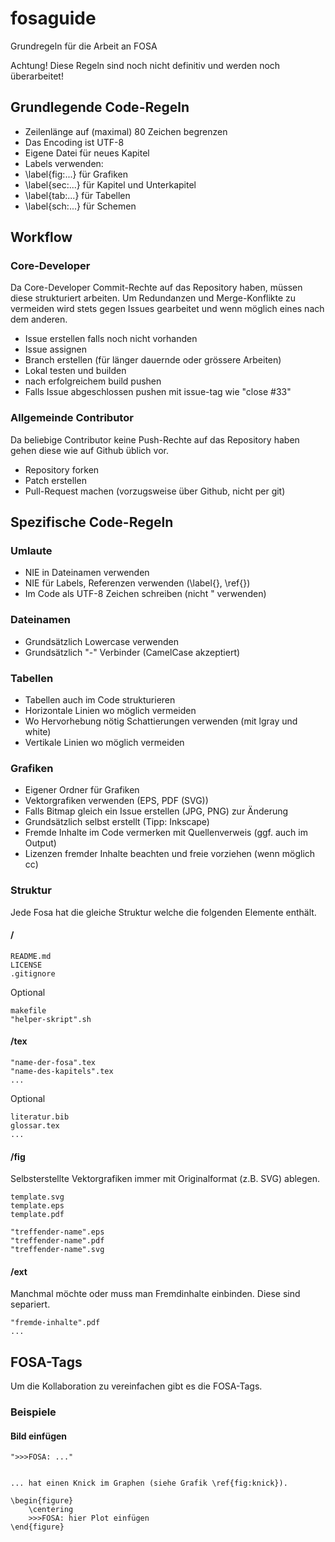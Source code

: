 # fosaguide

Grundregeln für die Arbeit an FOSA

Achtung! Diese Regeln sind noch nicht definitiv und werden noch überarbeitet! 

## Grundlegende Code-Regeln
 - Zeilenlänge auf (maximal) 80 Zeichen begrenzen
 - Das Encoding ist UTF-8
 - Eigene Datei für neues Kapitel
 - Labels verwenden: 
  - \label{fig:...} für Grafiken
  - \label{sec:...} für Kapitel und Unterkapitel
  - \label{tab:...} für Tabellen
  - \label{sch:...} für Schemen

## Workflow
### Core-Developer
Da Core-Developer Commit-Rechte auf das Repository haben, müssen diese 
strukturiert arbeiten. Um Redundanzen und Merge-Konflikte zu vermeiden wird 
stets gegen Issues gearbeitet und wenn möglich eines nach dem anderen.

 - Issue erstellen falls noch nicht vorhanden
 - Issue assignen
 - Branch erstellen (für länger dauernde oder grössere Arbeiten)
 - Lokal testen und builden
 - nach erfolgreichem build pushen 
 - Falls Issue abgeschlossen pushen mit issue-tag wie "close #33"

### Allgemeinde Contributor
Da beliebige Contributor keine Push-Rechte auf das Repository haben gehen 
diese wie auf Github üblich vor.

 - Repository forken
 - Patch erstellen
 - Pull-Request machen (vorzugsweise über Github, nicht per git)

## Spezifische Code-Regeln

### Umlaute
 - NIE in Dateinamen verwenden
 - NIE für Labels, Referenzen verwenden (\label{}, \ref{})
 - Im Code als UTF-8 Zeichen schreiben (nicht \" verwenden)

### Dateinamen
 - Grundsätzlich Lowercase verwenden
 - Grundsätzlich "-" Verbinder (CamelCase akzeptiert)

### Tabellen
 - Tabellen auch im Code strukturieren
 - Horizontale Linien wo möglich vermeiden
  - Wo Hervorhebung nötig Schattierungen verwenden (mit lgray und white)
 - Vertikale Linien wo möglich vermeiden

### Grafiken
 - Eigener Ordner für Grafiken
 - Vektorgrafiken verwenden (EPS, PDF (SVG)) 
 - Falls Bitmap gleich ein Issue erstellen (JPG, PNG) zur Änderung
 - Grundsätzlich selbst erstellt (Tipp: Inkscape)
  - Fremde Inhalte im Code vermerken mit Quellenverweis (ggf. auch im Output)
  - Lizenzen fremder Inhalte beachten und freie vorziehen (wenn möglich cc)

### Struktur
Jede Fosa hat die gleiche Struktur welche die folgenden Elemente enthält.

#### /

	README.md
	LICENSE
	.gitignore

Optional

	makefile
	"helper-skript".sh
	
#### /tex

	"name-der-fosa".tex
	"name-des-kapitels".tex
	...

Optional

	literatur.bib
	glossar.tex
	...

#### /fig
Selbsterstellte Vektorgrafiken immer mit Originalformat (z.B. SVG) ablegen.
	
	template.svg
	template.eps
	template.pdf

	"treffender-name".eps
	"treffender-name".pdf
	"treffender-name".svg

#### /ext
Manchmal möchte oder muss man Fremdinhalte einbinden. Diese sind separiert.

	"fremde-inhalte".pdf
	...

## FOSA-Tags

Um die Kollaboration zu vereinfachen gibt es die FOSA-Tags.

### Beispiele

#### Bild einfügen

	">>>FOSA: ..."


	... hat einen Knick im Graphen (siehe Grafik \ref{fig:knick}).
	
	\begin{figure}
		\centering
		>>>FOSA: hier Plot einfügen
	\end{figure}

